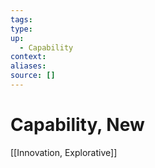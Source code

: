 ```yaml
---
tags:
type:
up:
  - Capability
context:
aliases:
source: []
---
```


# Capability, New

[[Innovation, Explorative]]

